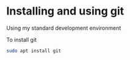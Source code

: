 # Installing and using git

Using my standard development environment


To install git
```bash
sudo apt install git
```